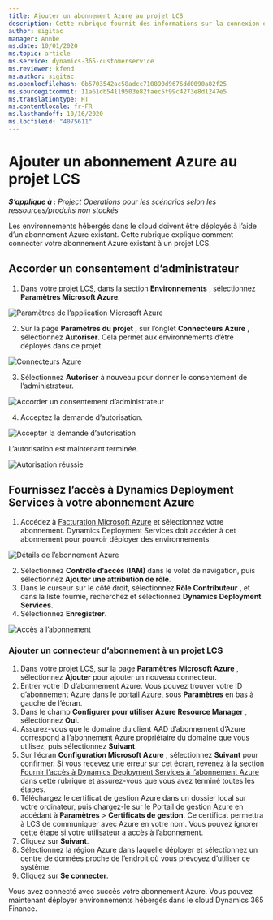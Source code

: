 ```yaml
---
title: Ajouter un abonnement Azure au projet LCS
description: Cette rubrique fournit des informations sur la connexion de votre abonnement Azure à un projet LCS.
author: sigitac
manager: Annbe
ms.date: 10/01/2020
ms.topic: article
ms.service: dynamics-365-customerservice
ms.reviewer: kfend
ms.author: sigitac
ms.openlocfilehash: 0b5703542ac58adcc710890d9676dd0090a82f25
ms.sourcegitcommit: 11a61db54119503e82faec5f99c4273e8d1247e5
ms.translationtype: HT
ms.contentlocale: fr-FR
ms.lasthandoff: 10/16/2020
ms.locfileid: "4075611"
---
```

# <a name="add-an-azure-subscription-to-lcs-project"></a>Ajouter un abonnement Azure au projet LCS

_**S’applique à :** Project Operations pour les scénarios selon les ressources/produits non stockés_

Les environnements hébergés dans le cloud doivent être déployés à l’aide d’un abonnement Azure existant. Cette rubrique explique comment connecter votre abonnement Azure existant à un projet LCS. 

## <a name="grant-admin-consent"></a>Accorder un consentement d’administrateur

1. Dans votre projet LCS, dans la section **Environnements** , sélectionnez **Paramètres Microsoft Azure**.

![Paramètres de l’application Microsoft Azure](./media/1MicrosoftAzureSettings.png)

2. Sur la page **Paramètres du projet** , sur l’onglet **Connecteurs Azure** , sélectionnez **Autoriser**. Cela permet aux environnements d’être déployés dans ce projet.

![Connecteurs Azure](./media/2AzureConnectors.png)

3. Sélectionnez **Autoriser** à nouveau pour donner le consentement de l’administrateur.

![Accorder un consentement d’administrateur](./media/3GrantAdminConsent.png)

4. Acceptez la demande d’autorisation.

![Accepter la demande d’autorisation](./media/4AcceptPermissionRequest.png)

L’autorisation est maintenant terminée. 

![Autorisation réussie](./media/5AuthorizationComplete.png)

## <a name="provide-dynamics-deployment-services-access-to-your-azure-subscription"></a><a name="provide"></a>Fournissez l’accès à Dynamics Deployment Services à votre abonnement Azure

1. Accédez à [Facturation Microsoft Azure](https://portal.azure.com/#blade/Microsoft\_Azure\_Billing/SubscriptionsBlade) et sélectionnez votre abonnement. Dynamics Deployment Services doit accéder à cet abonnement pour pouvoir déployer des environnements.

![Détails de l’abonnement Azure](./media/6AzureSubscription.png)

2. Sélectionnez **Contrôle d’accès (IAM)** dans le volet de navigation, puis sélectionnez **Ajouter une attribution de rôle**.
3. Dans le curseur sur le côté droit, sélectionnez **Rôle Contributeur** , et dans la liste fournie, recherchez et sélectionnez **Dynamics Deployment Services**. 
4. Sélectionnez **Enregistrer**.

![Accès à l’abonnement](./media/7SubscriptionAccess.png)

### <a name="add-a-subscription-connector-to-an-lcs-project"></a>Ajouter un connecteur d’abonnement à un projet LCS

1. Dans votre projet LCS, sur la page **Paramètres Microsoft Azure** , sélectionnez **Ajouter** pour ajouter un nouveau connecteur.
2. Entrer votre ID d’abonnement Azure. Vous pouvez trouver votre ID d’abonnement Azure dans le [portail Azure](https://ms.portal.azure.com/), sous **Paramètres** en bas à gauche de l’écran.
3. Dans le champ **Configurer pour utiliser Azure Resource Manager** , sélectionnez **Oui**.
4. Assurez-vous que le domaine du client AAD d’abonnement d’Azure correspond à l’abonnement Azure propriétaire du domaine que vous utilisez, puis sélectionnez **Suivant**.
5. Sur l’écran **Configuration Microsoft Azure** , sélectionnez **Suivant** pour confirmer. Si vous recevez une erreur sur cet écran, revenez à la section [Fournir l’accès à Dynamics Deployment Services à l’abonnement Azure](#provide) dans cette rubrique et assurez-vous que vous avez terminé toutes les étapes.
6. Téléchargez le certificat de gestion Azure dans un dossier local sur votre ordinateur, puis chargez-le sur le Portail de gestion Azure en accédant à **Paramètres** > **Certificats de gestion**. Ce certificat permettra à LCS de communiquer avec Azure en votre nom. Vous pouvez ignorer cette étape si votre utilisateur a accès à l’abonnement.
7. Cliquez sur **Suivant**.
8. Sélectionnez la région Azure dans laquelle déployer et sélectionnez un centre de données proche de l’endroit où vous prévoyez d’utiliser ce système.
9.  Cliquez sur **Se connecter**.

Vous avez connecté avec succès votre abonnement Azure. Vous pouvez maintenant déployer environnements hébergés dans le cloud Dynamics 365 Finance.


